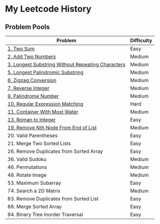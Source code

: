 # My Leetcode History
## Problem Pools
| Problem      | Difficulty |
| ------------ | ---------- |
| [1. Two Sum](Easy_problem/1.%20Two%20Sum)   | Easy       |
| [2. Add Two Numbers](Medium_problem/2.%20Add%20Two%20Numbers)    | Medium     |
| [3. Longest Substring Without Repeating Characters](Medium_problem/3.%20Longest%20Substring%20Without%20Repeating%20Characters)    | Medium     |
| [5. Longest Palindromic Substring](Medium_problem/5.%20Longest%20Palindromic%20Substring)   | Medium     |
| [6. Zigzag Conversion](Medium_problem/6.%20Zigzag%20Conversion)    | Medium     |
| [7. Reverse Integer](Medium_problem/7.%20Reverse%20Integer)   | Medium     |
| [9. Palindrome Number](Medium_problem/9.%20Palindrome%20Number)    | Medium     |
| [10. Regular Expression Matching](Hard_problem/10.%20Regular%20Expression%20Matching)    | Hard   |
| [11. Container With Most Water](Medium_problem/11.%20Container%20With%20Most%20Water)    | Medium     |
| [13. Roman to Integer](Easy_problem/13.%20Roman%20to%20Integer)    | Easy     |
| [19. Remove Nth Node From End of List](Medium_problem/19.%20Remove%20Nth%20Node%20From%20End%20of%20List)    | Medium     |
| 20. Valid Parentheses    | Easy     |
| 21. Merge Two Sorted Lists    | Easy     |
| 26. Remove Duplicates from Sorted Array    | Easy     |
| 36. Valid Sudoku    | Medium     |
| 46. Permutations    | Medium     |
| 48. Rotate Image    | Medium     |
| 53. Maximum Subarray    | Easy     |
| 74. Search a 2D Matrix   | Medium     |
| 83. Remove Duplicates from Sorted List    | Easy     |
| 88. Merge Sorted Array    | Easy     |
| 94. Binary Tree Inorder Traversal    | Easy     |


